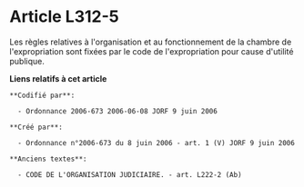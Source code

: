 # Article L312-5

Les règles relatives à l'organisation et au fonctionnement de la chambre de l'expropriation sont fixées par le code de
l'expropriation pour cause d'utilité publique.

**Liens relatifs à cet article**

	**Codifié par**:

	  - Ordonnance 2006-673 2006-06-08 JORF 9 juin 2006

	**Créé par**:

	  - Ordonnance n°2006-673 du 8 juin 2006 - art. 1 (V) JORF 9 juin 2006

	**Anciens textes**:

	  - CODE DE L'ORGANISATION JUDICIAIRE. - art. L222-2 (Ab)
